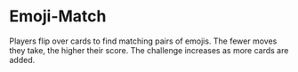 # Emoji-Match
Players flip over cards to find matching pairs of emojis. The fewer moves they take, the higher their score. The challenge increases as more cards are added.
